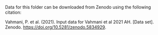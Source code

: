 Data for this folder can be downloaded from Zenodo using the following citation:

Vahmani, P. et al. (2021). Input data for Vahmani et al 2021 AH. [Data set]. Zenodo. https://doi.org/10.5281/zenodo.5834929.

